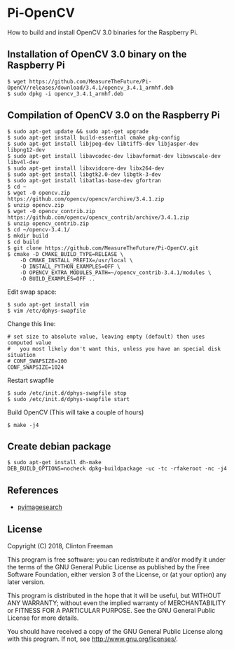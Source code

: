 # Pi-OpenCV

How to build and install OpenCV 3.0 binaries for the Raspberry Pi.

## Installation of OpenCV 3.0 binary on the Raspberry Pi

```
$ wget https://github.com/MeasureTheFuture/Pi-OpenCV/releases/download/3.4.1/opencv_3.4.1_armhf.deb
$ sudo dpkg -i opencv_3.4.1_armhf.deb
```

## Compilation of OpenCV 3.0 on the Raspberry Pi

```
$ sudo apt-get update && sudo apt-get upgrade
$ sudo apt-get install build-essential cmake pkg-config
$ sudo apt-get install libjpeg-dev libtiff5-dev libjasper-dev libpng12-dev
$ sudo apt-get install libavcodec-dev libavformat-dev libswscale-dev libv4l-dev
$ sudo apt-get install libxvidcore-dev libx264-dev
$ sudo apt-get install libgtk2.0-dev libgtk-3-dev
$ sudo apt-get install libatlas-base-dev gfortran
$ cd ~
$ wget -O opencv.zip https://github.com/opencv/opencv/archive/3.4.1.zip
$ unzip opencv.zip
$ wget -O opencv_contrib.zip https://github.com/opencv/opencv_contrib/archive/3.4.1.zip
$ unzip opencv_contrib.zip
$ cd ~/opencv-3.4.1/
$ mkdir build
$ cd build
$ git clone https://github.com/MeasureTheFuture/Pi-OpenCV.git
$ cmake -D CMAKE_BUILD_TYPE=RELEASE \
    -D CMAKE_INSTALL_PREFIX=/usr/local \
    -D INSTALL_PYTHON_EXAMPLES=OFF \
    -D OPENCV_EXTRA_MODULES_PATH=~/opencv_contrib-3.4.1/modules \
    -D BUILD_EXAMPLES=OFF ..
```

Edit swap space:
```
$ sudo apt-get install vim
$ vim /etc/dphys-swapfile
```
Change this line:
```
# set size to absolute value, leaving empty (default) then uses computed value
#   you most likely don't want this, unless you have an special disk situation
# CONF_SWAPSIZE=100
CONF_SWAPSIZE=1024
```
Restart swapfile
```
$ sudo /etc/init.d/dphys-swapfile stop
$ sudo /etc/init.d/dphys-swapfile start
```

Build OpenCV (This will take a couple of hours)
```
$ make -j4
```

## Create debian package
```
$ sudo apt-get install dh-make
DEB_BUILD_OPTIONS=nocheck dpkg-buildpackage -uc -tc -rfakeroot -nc -j4
```

## References
* [pyimagesearch](https://www.pyimagesearch.com/2017/09/04/raspbian-stretch-install-opencv-3-python-on-your-raspberry-pi/)

## License

Copyright (C) 2018, Clinton Freeman

This program is free software: you can redistribute it and/or modify
it under the terms of the GNU General Public License as published by
the Free Software Foundation, either version 3 of the License, or
(at your option) any later version.

This program is distributed in the hope that it will be useful,
but WITHOUT ANY WARRANTY; without even the implied warranty of
MERCHANTABILITY or FITNESS FOR A PARTICULAR PURPOSE.  See the
GNU General Public License for more details.

You should have received a copy of the GNU General Public License
along with this program.  If not, see <http://www.gnu.org/licenses/>.
